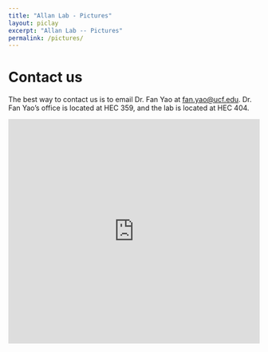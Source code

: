 ```yaml
---
title: "Allan Lab - Pictures"
layout: piclay
excerpt: "Allan Lab -- Pictures"
permalink: /pictures/
---
```


# Contact us


<p>The best way to contact us is to email Dr. Fan Yao at <a href="mailto:fan.yao@ucf.edu">fan.yao@ucf.edu</a>. Dr. Fan Yao’s office is located at HEC 359, and the lab is located at HEC 404.</p>


<iframe src="https://www.google.com/maps/embed?pb=!1m18!1m12!1m3!1d1238.4868423353018!2d-81.19772905023571!3d28.600683434561255!2m3!1f0!2f0!3f0!3m2!1i1024!2i768!4f13.1!3m3!1m2!1s0x0%3A0x6384a5663b5dc837!2sHarris+Corporation+Engineering+Center!5e0!3m2!1sen!2sus!4v1525283248738" frameborder="0" style="max-width: 600px; height: 450px; width: 100%; border:0" allowfullscreen></iframe>
